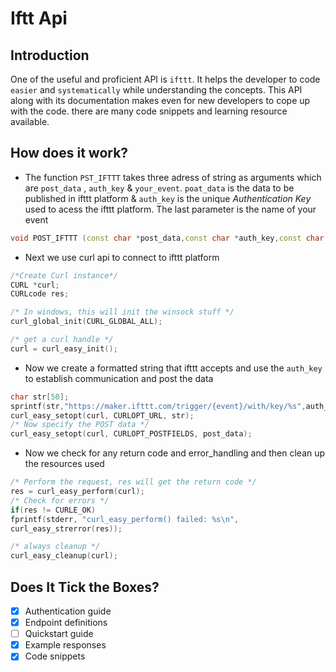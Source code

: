 # Iftt Api

## Introduction

One of the useful and proficient API is `ifttt`. It helps the developer to code `easier` and `systematically` while understanding the concepts. 
This API along with its documentation makes even for new developers to cope up with the code. there are many code snippets and learning resource available.

## How does it work?

- The function `PST_IFTTT` takes three adress of string as arguments which are `post_data` , `auth_key` & `your_event`. `poat_data` is the data to be published in  ifttt platform & `auth_key` is the unique *Authentication Key* used to acess the ifttt platform. The last parameter is the name of your event 
```c++
void POST_IFTTT (const char *post_data,const char *auth_key,const char your_event)
```
- Next we use curl api to connect to ifttt platform
```c++
/*Create Curl instance*/
CURL *curl;
CURLcode res;

/* In windows, this will init the winsock stuff */ 
curl_global_init(CURL_GLOBAL_ALL);

/* get a curl handle */ 
curl = curl_easy_init();

```
- Now we create a formatted string that ifttt accepts and use the `auth_key` to establish communication and post the data
```c++
char str[50];
sprintf(str,"https://maker.ifttt.com/trigger/{event}/with/key/%s",auth_key);
curl_easy_setopt(curl, CURLOPT_URL, str);
/* Now specify the POST data */ 
curl_easy_setopt(curl, CURLOPT_POSTFIELDS, post_data);

```
- Now we check for any return code and error_handling and then clean up  the resources used
```c++
/* Perform the request, res will get the return code */ 
res = curl_easy_perform(curl);
/* Check for errors */ 
if(res != CURLE_OK)
fprintf(stderr, "curl_easy_perform() failed: %s\n",
curl_easy_strerror(res));

/* always cleanup */ 
curl_easy_cleanup(curl);

```

## Does It Tick the Boxes?

- [x] Authentication guide
- [x] Endpoint definitions
- [ ] Quickstart guide
- [x] Example responses
- [x] Code snippets
